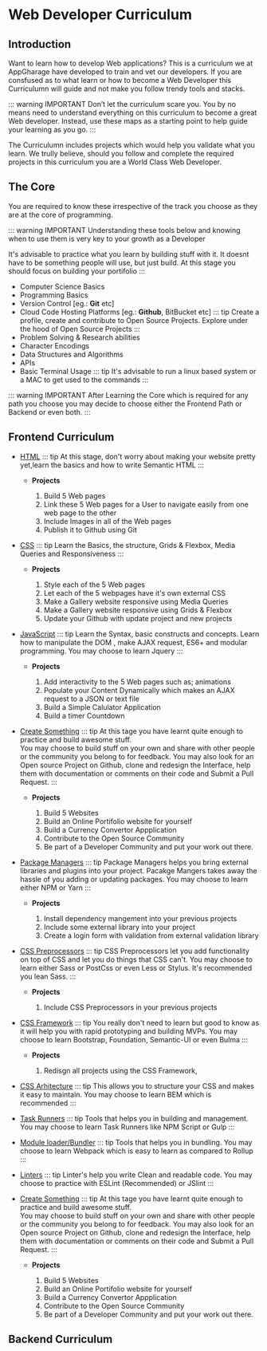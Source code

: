 # Web Developer Curriculum <Badge text="Under Construction" type="warn"/> 


## Introduction
Want to learn how to develop Web applications? This is a curriculum we at AppGharage have developed to train and vet our developers. If you are 
consfused as to what learn or how to become a Web Developer this Curriculumn will guide and 
not make you follow trendy tools and stacks.

::: warning IMPORTANT
Don’t let the curriculum scare you. You by no means need to understand everything on this curriculum to become a great Web developer. 
Instead, use these maps as a starting point to help guide your learning as you go.
:::

The Curriculumn includes projects which would help you validate what you learn. We trully believe, should you follow and complete the required 
projects in this curriculum you are a World Class Web Developer. 


## The Core 
You are required to know these irrespective of the track you choose as they are at the core
of programming. 

::: warning IMPORTANT
Understanding these tools below and knowing when to use them is very key to your growth as a Developer

It's advisable to practice what you learn by building stuff with it. It doesnt have to be something people will use, but just build. 
At this stage you should focus on building your portifolio
:::

* Computer Science Basics
* Programming Basics
* Version Control [eg.: **Git** etc] 
* Cloud Code Hosting Platforms [eg.: **Github**, BitBucket etc]
    ::: tip
    Create a profile, create and contribute to Open Source Projects.
    Explore under the hood of Open Source Projects
    :::
* Problem Solving & Research abilities
* Character Encodings
* Data Structures and Algorithms
* APIs
* Basic Terminal Usage 
    ::: tip
    It's advisable to run a linux based system or a MAC to get used to the commands 
    :::

::: warning IMPORTANT
After Learning the Core which is required for any path you choose you may decide to choose either the
Frontend Path or Backend or even both. 
:::


## Frontend Curriculum
* [HTML](/#html)
    ::: tip
     At this stage, don't worry about making your website pretty yet,learn the basics and how to write Semantic HTML
    :::
    * **Projects** <Badge text="Todo" type="tip"/>
        1. Build 5 Web pages
        2. Link these 5 Web pages for a User to navigate easily from one web page to the other
        3. Include Images in all of the Web pages
        4. Publish it to Github using Git

* [CSS](/#css)
    ::: tip
    Learn the Basics, the structure, Grids & Flexbox, Media Queries and Responsiveness
    :::

    * **Projects** <Badge text="Todo" type="tip"/>
        1. Style each of the 5 Web pages
        2. Let each of the 5 webpages have it's own external CSS
        3. Make a Gallery website responsive using Media Queries
        4. Make a Gallery website responsive using Grids & Flexbox
        5. Update your Github with update project and new projects

* [JavaScript](/#javascript)
    ::: tip
    Learn the Syntax, basic constructs and concepts.
    Learn how to manipulate the DOM , make AJAX request, ES6+ and modular programming.
    You may choose to learn Jquery 
    :::

    * **Projects** <Badge text="Todo" type="tip"/>
        1. Add interactivity to the 5 Web pages such as; animations 
        2. Populate your Content Dynamically which makes an AJAX request to a JSON or text file
        3. Build a Simple Calulator Application 
        4. Build a timer Countdown

* [Create Something](/#build-stuff)
    ::: tip
    At this tage you have learnt quite enough to practice and build awesome stuff.  
    You may choose to build stuff on your own and share with other people or the community you belong to for feedback. 
    You may also look for an Open source Project on Github, clone and redesign the Interface, help them with documentation or comments on their code and Submit a Pull Request. 
    :::

    * **Projects** <Badge text="Todo" type="tip"/> 
        1. Build 5 Websites
        2. Build an Online Portifolio website for yourself
        3. Build a Currency Convertor Appplication
        4. Contribute to the Open Source Community
        5. Be part of a Developer Community and put your work out there.

* [Package Managers](/#package-manager)
    ::: tip
    Package Managers helps you bring external libraries and plugins into your project. Pacakge Mangers takes 
    away the hassle of you adding or updating packages. You may choose to learn either NPM or Yarn
    :::
    * **Projects** <Badge text="Todo" type="tip"/> 
        1. Install dependency mangement into your previous projects
        2. Include some external library into your project
        3. Create a login form with validation from external validation library

* [CSS Preprocessors](/#css-preprocessors)
    ::: tip
    CSS Preprocessors let you add functionality on top of CSS and let you do things that CSS can't.
    You may choose to learn either Sass or PostCss or even Less or Stylus. It's recommended you lean Sass.
    :::
    * **Projects** <Badge text="Todo" type="tip"/> 
        1. Include CSS Preprocessors in your previous projects

* [CSS Framework](/#css-preprocessors)
    ::: tip
    You really don't need to learn but good to know as it
    will help you with rapid prototyping and building MVPs. You may choose to 
    learn Bootstrap, Foundation, Semantic-UI or even Bulma
    :::
    * **Projects** <Badge text="Todo" type="tip"/> 
        1. Redisgn all projects using the CSS Framework,

* [CSS Arhitecture](/#css-preprocessors)
    ::: tip
    This allows you to structure your CSS and makes it easy to maintain. 
    You may choose to learn BEM which is recommended
    :::

* [Task Runners](/#package-manager)
    ::: tip
    Tools that helps you in building and management. 
    You may choose to learn Task Runners like NPM Script or Gulp
    :::

        
* [Module loader/Bundler](/#package-manager)
    ::: tip
    Tools that helps you in bundling. 
    You may choose to learn Webpack which is easy to learn as compared to Rollup
    :::

* [Linters](/#package-manager)
    ::: tip
    Linter's help you write Clean and readable code.
    You may choose to practice with ESLint (Recommended) or JSlint
    :::


* [Create Something](/#build-stuff)
    ::: tip
    At this tage you have learnt quite enough to practice and build awesome stuff.  
    You may choose to build stuff on your own and share with other people or the community you belong to for feedback. 
    You may also look for an Open source Project on Github, clone and redesign the Interface, help them with documentation or comments on their code and Submit a Pull Request. 
    :::

    * **Projects** <Badge text="Todo" type="tip"/> 
        1. Build 5 Websites
        2. Build an Online Portifolio website for yourself
        3. Build a Currency Convertor Appplication
        4. Contribute to the Open Source Community
        5. Be part of a Developer Community and put your work out there.
## Backend Curriculum


